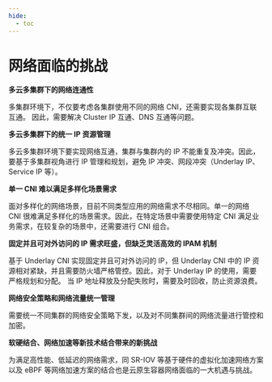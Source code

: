 ```yaml
---
hide:
  - toc
---
```


# 网络面临的挑战

**多云多集群下的网络连通性**

多集群环境下，不仅要考虑各集群使用不同的网络 CNI，还需要实现各集群互联互通。
因此，需要解决 Cluster IP 互通、DNS 互通等问题。

**多云多集群下的统一 IP 资源管理**

多云多集群环境下要实现网络互通，集群与集群内的 IP 不能重复及冲突。因此，要基于多集群视角进行 IP 管理和规划，避免 IP 冲突、网段冲突（Underlay IP、Service IP 等）。

**单一 CNI 难以满足多样化场景需求**

面对多样化的网络场景，目前不同类型应用的网络需求不尽相同。单一的网络 CNI 很难满足多样化的场景需求。因此，在特定场景中需要使用特定 CNI 满足业务需求，在较复杂的场景中，还需要进行 CNI 组合。

**固定并且可对外访问的 IP 需求旺盛，但缺乏灵活高效的 IPAM 机制**

基于 Underlay CNI 实现固定并且可对外访问的 IP，但 Underlay CNI 中的 IP 资源相对紧缺，并且需要防火墙严格管控。因此，对于 Underlay IP 的使用，需要严格规划和分配。
当 IP 地址释放及分配失败时，需要及时回收，防止资源浪费。

**网络安全策略和网络流量统一管理**

需要统一不同集群的网络安全策略下发，以及对不同集群间的网络流量进行管控和加密。

**软硬结合、网络加速等新技术结合带来的新挑战**

为满足高性能、低延迟的网络需求，同 SR-IOV 等基于硬件的虚拟化加速网络方案以及 eBPF 等网络加速方案的结合也是云原生容器网络面临的一大机遇与挑战。
